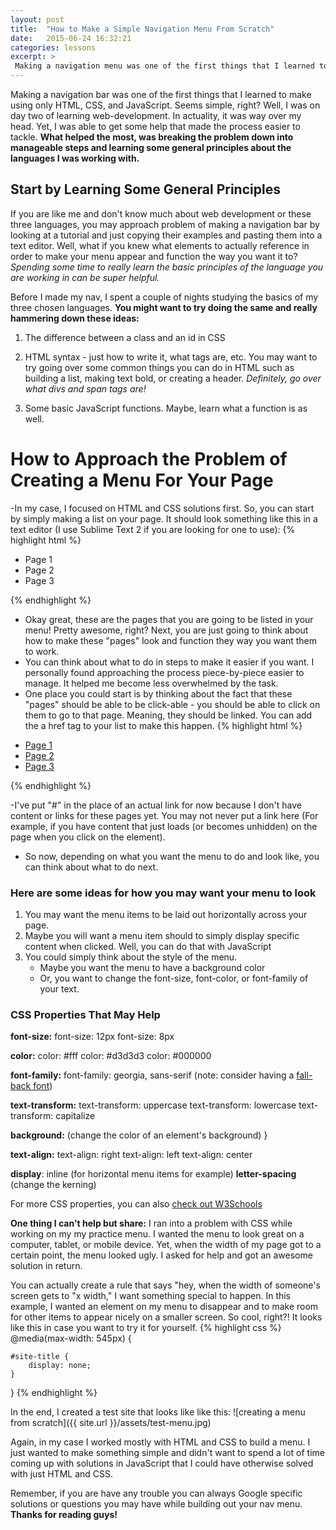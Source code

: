 ```yaml
---
layout: post
title:  "How to Make a Simple Navigation Menu From Scratch"
date:   2015-06-24 16:32:21
categories: lessons
excerpt: > 
 Making a navigation menu was one of the first things that I learned to make using only HTML, CSS, and JavaScript. Seems simple, right? Well, I was on day two of learning web-development.In actuality, it was something that was way over my head. Yet, I was able to get some help that made the process easier to tackle.
---
```


Making a navigation bar was one of the first things that I learned to make using only HTML, CSS, and JavaScript. Seems simple, right? Well, I was on day two of learning web-development. In actuality, it was way over my head. Yet, I was able to get some help that made the process easier to tackle. **What helped the most, was breaking the problem down into manageable steps and learning some general principles about the languages I was working with.** 

## Start by Learning Some General Principles
If you are like me and don't know much about web development or these three languages, you may approach problem of making a navigation bar by looking at a tutorial and just copying their examples and pasting them into a text editor. Well, what if you knew what elements to actually reference in order to make your menu appear and function the way you want it to? *Spending some time to really learn the basic principles of the language you are working in can be super helpful.* 

Before I made my nav, I spent a couple of nights studying the basics of my three chosen languages. **You might want to try doing the same and really hammering down these ideas:**

1. The difference between a class and an id in CSS

2. HTML syntax - just how to write it, what tags are, etc. You may want to try going over some common things you can do in HTML such as building a list, making text bold, or creating a header. *Definitely, go over what divs and span tags are!* 

3. Some basic JavaScript functions. Maybe, learn what a function is as well. 

# How to Approach the Problem of Creating a Menu For Your Page
-In my case, I focused on HTML and CSS solutions first. So, you can start by simply making a list on your page. It should look something like this in a text editor (I use Sublime Text 2 if you are looking for one to use):
{% highlight html %}
<ul>
	<li>Page 1</li>
	<li>Page 2</li>
	<li>Page 3</li>
</ul>
{% endhighlight %}

- Okay great, these are the pages that you are going to be listed in your menu! Pretty awesome, right? Next, you are just going to think about how to make these "pages" look and function they way you want them to work. 
- You can think about what to do in steps to make it easier if you want. I personally found approaching the process piece-by-piece easier to manage. It helped me become less overwhelmed by the task. 
- One place you could start is by thinking about the fact that these "pages" should be able to be click-able - you should be able to click on them to go to that page. Meaning, they should be linked. You can add the a href tag to your list to make this happen. 
{% highlight html %}
<ul>
	<li><a href="#">Page 1</li></a>
	<li><a href="#">Page 2</li></a>
	<li><a href="#">Page 3</li></a>
</ul>
{% endhighlight %}

-I've put "#" in the place of an actual link for now because I don't have content or links for these pages yet. You may not never put a link here (For example, if you have content that just loads (or becomes unhidden) on the page when you click on the element). 
- So now, depending on what you want the menu to do and look like, you can think about what to do next. 

### Here are some ideas for how you may want your menu to look
1. You may want the menu items to be laid out horizontally across your page. 
2. Maybe you will want a menu item should to simply display specific content when clicked. Well, you can do that with JavaScript
3. You could simply think about the style of the menu. 
	- Maybe you want the menu to have a background color
	- Or, you want to change the font-size, font-color, or font-family of your text. 

### CSS Properties That May Help

**font-size:** 
  font-size: 12px
  font-size: 8px

**color:** 
	color: #fff
	color: #d3d3d3
	color: #000000

**font-family:** 
	font-family: georgia, sans-serif  (note: consider having a [fall-back font](http://www.w3schools.com/cssref/css_websafe_fonts.asp)) 

**text-transform:**
	text-transform: uppercase
	text-transform: lowercase
	text-transform: capitalize


**background:** (change the color of an element's background) }

**text-align:**
	text-align: right
	text-align: left
	text-align: center


**display**: inline (for horizontal menu items for example) 
**letter-spacing** (change the kerning) 
 


For more CSS properties, you can also [check out W3Schools](http://www.w3schools.com/cssref/)

**One thing I can't help but share:** I ran into a problem with CSS while working on my my practice menu. I wanted the menu to look great on a computer, tablet, or mobile device. Yet, when the width of my page got to a certain point, the menu looked ugly. I asked for help and got an awesome solution in return. 

You can actually create a rule that says "hey, when the width of  someone's screen gets to "x width," I want something special to happen. In this example, I wanted an element on my menu to disappear and to make room for other items to appear nicely on a smaller screen. So cool, right?! It looks like this in case you want to try it for yourself. 
{% highlight css %}
@media(max-width: 545px) {

	#site-title {
		display: none;
	}
}
{% endhighlight %}

In the end, I created a test site that looks like like this:
![creating a menu from scratch]({{ site.url }}/assets/test-menu.jpg)

Again, in my case I worked mostly with HTML and CSS to build a menu. I just wanted to make something simple and didn't want to spend a lot of time coming up with solutions in JavaScript that I could have otherwise solved with just HTML and CSS. 

Remember, if you are have any trouble you can always Google specific solutions or questions you may have while building out your nav menu. **Thanks for reading guys!** 




